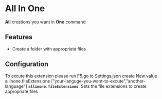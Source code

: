 # All In One

**All** creations you want in **One** command

## Features

- Create a folder with appropriate files 

## Configuration
To excute this extension please run F5,go to Settings.json 
create New value 
allinone.fileExtensions ["your-languge-you-want-to-excute","another-language"]
**`allinone.fileExtensions`**: Sets the file extensions to create appropriate files 


